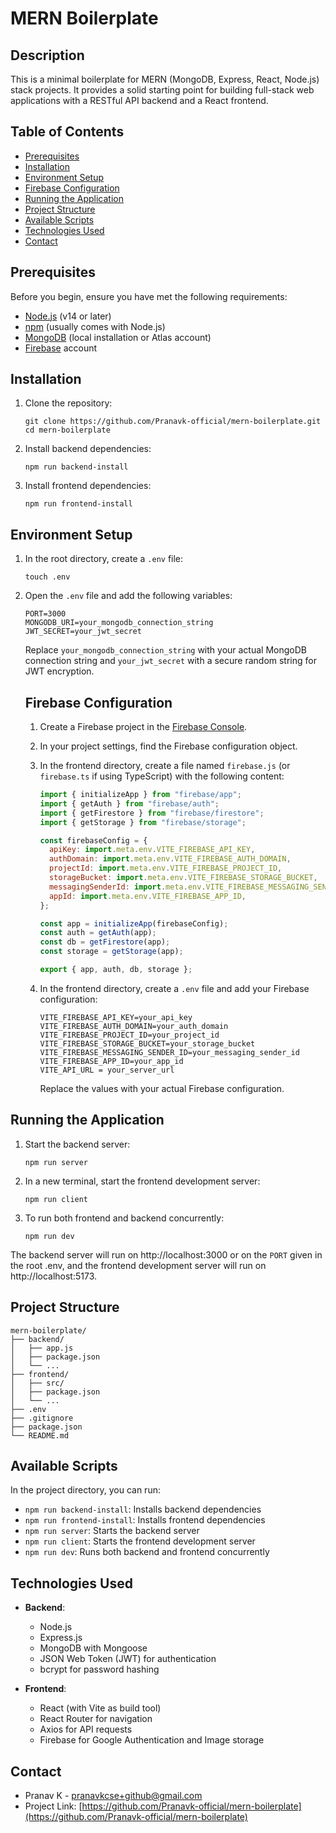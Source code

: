 # MERN Boilerplate

## Description

This is a minimal boilerplate for MERN (MongoDB, Express, React, Node.js) stack projects. It provides a solid starting point for building full-stack web applications with a RESTful API backend and a React frontend.

## Table of Contents

- [Prerequisites](#prerequisites)
- [Installation](#installation)
- [Environment Setup](#environment-setup)
- [Firebase Configuration](#firebase-configuration)
- [Running the Application](#running-the-application)
- [Project Structure](#project-structure)
- [Available Scripts](#available-scripts)
- [Technologies Used](#technologies-used)
- [Contact](#contact)

## Prerequisites

Before you begin, ensure you have met the following requirements:

* [Node.js](https://nodejs.org/) (v14 or later)
* [npm](https://www.npmjs.com/) (usually comes with Node.js)
* [MongoDB](https://www.mongodb.com/) (local installation or Atlas account)
* [Firebase](https://firebase.google.com/) account

## Installation

1. Clone the repository:
   ```
   git clone https://github.com/Pranavk-official/mern-boilerplate.git
   cd mern-boilerplate
   ```

2. Install backend dependencies:
   ```
   npm run backend-install
   ```

3. Install frontend dependencies:
   ```
   npm run frontend-install
   ```

## Environment Setup

1. In the root directory, create a `.env` file:
   ```
   touch .env
   ```

2. Open the `.env` file and add the following variables:
   ```
   PORT=3000
   MONGODB_URI=your_mongodb_connection_string
   JWT_SECRET=your_jwt_secret
   ```
   Replace `your_mongodb_connection_string` with your actual MongoDB connection string and `your_jwt_secret` with a secure random string for JWT encryption.

   ## Firebase Configuration

   1. Create a Firebase project in the [Firebase Console](https://console.firebase.google.com/).

   2. In your project settings, find the Firebase configuration object.

   3. In the frontend directory, create a file named `firebase.js` (or `firebase.ts` if using TypeScript) with the following content:

      ```javascript
      import { initializeApp } from "firebase/app";
      import { getAuth } from "firebase/auth";
      import { getFirestore } from "firebase/firestore";
      import { getStorage } from "firebase/storage";

      const firebaseConfig = {
        apiKey: import.meta.env.VITE_FIREBASE_API_KEY,
        authDomain: import.meta.env.VITE_FIREBASE_AUTH_DOMAIN,
        projectId: import.meta.env.VITE_FIREBASE_PROJECT_ID,
        storageBucket: import.meta.env.VITE_FIREBASE_STORAGE_BUCKET,
        messagingSenderId: import.meta.env.VITE_FIREBASE_MESSAGING_SENDER_ID,
        appId: import.meta.env.VITE_FIREBASE_APP_ID,
      };

      const app = initializeApp(firebaseConfig);
      const auth = getAuth(app);
      const db = getFirestore(app);
      const storage = getStorage(app);

      export { app, auth, db, storage };
      ```

   4. In the frontend directory, create a `.env` file and add your Firebase configuration:

      ```
      VITE_FIREBASE_API_KEY=your_api_key
      VITE_FIREBASE_AUTH_DOMAIN=your_auth_domain
      VITE_FIREBASE_PROJECT_ID=your_project_id
      VITE_FIREBASE_STORAGE_BUCKET=your_storage_bucket
      VITE_FIREBASE_MESSAGING_SENDER_ID=your_messaging_sender_id
      VITE_FIREBASE_APP_ID=your_app_id
      VITE_API_URL = your_server_url
      ```

      Replace the values with your actual Firebase configuration.


## Running the Application

1. Start the backend server:
   ```
   npm run server
   ```

2. In a new terminal, start the frontend development server:
   ```
   npm run client
   ```

3. To run both frontend and backend concurrently:
   ```
   npm run dev
   ```

The backend server will run on http://localhost:3000 or on the `PORT` given in the root .env, and the frontend development server will run on http://localhost:5173.

## Project Structure

```
mern-boilerplate/
├── backend/
│   ├── app.js
│   ├── package.json
│   └── ...
├── frontend/
│   ├── src/
│   ├── package.json
│   └── ...
├── .env
├── .gitignore
├── package.json
└── README.md
```

## Available Scripts

In the project directory, you can run:

- `npm run backend-install`: Installs backend dependencies
- `npm run frontend-install`: Installs frontend dependencies
- `npm run server`: Starts the backend server
- `npm run client`: Starts the frontend development server
- `npm run dev`: Runs both backend and frontend concurrently

## Technologies Used

- **Backend**:
  - Node.js
  - Express.js
  - MongoDB with Mongoose
  - JSON Web Token (JWT) for authentication
  - bcrypt for password hashing

- **Frontend**:
  - React (with Vite as build tool)
  - React Router for navigation
  - Axios for API requests
  - Firebase for Google Authentication and Image storage


## Contact

- Pranav K - [pranavkcse+github@gmail.com](mailto:pranavkcse+github@gmail.com)
- Project Link: [https://github.com/Pranavk-official/mern-boilerplate](https://github.com/Pranavk-official/mern-boilerplate)
